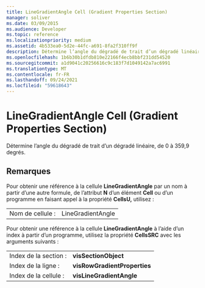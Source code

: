 ```yaml
---
title: LineGradientAngle Cell (Gradient Properties Section)
manager: soliver
ms.date: 03/09/2015
ms.audience: Developer
ms.topic: reference
ms.localizationpriority: medium
ms.assetid: 4b533ea0-5d2e-44fc-a691-8fa2f310ff9f
description: Détermine l’angle du dégradé de trait d’un dégradé linéaire, de 0 à 359,9 degrés.
ms.openlocfilehash: 1b6b30b1dfdb810e22166f4ecb8bbf231dd54520
ms.sourcegitcommit: a1d9041c20256616c9c183f7d1049142a7ac6991
ms.translationtype: MT
ms.contentlocale: fr-FR
ms.lasthandoff: 09/24/2021
ms.locfileid: "59618643"
---
```

# <a name="linegradientangle-cell-gradient-properties-section"></a>LineGradientAngle Cell (Gradient Properties Section)

Détermine l’angle du dégradé de trait d’un dégradé linéaire, de 0 à 359,9 degrés.
  
## <a name="remarks"></a>Remarques

Pour obtenir une référence à la cellule **LineGradientAngle** par un nom à partir d’une autre formule, de l’attribut **N** d’un élément **Cell** ou d’un programme en faisant appel à la propriété **CellsU,** utilisez : 
  
|||
|:-----|:-----|
| Nom de cellule :  <br/> | LineGradientAngle  <br/> |
   
Pour obtenir une référence à la cellule **LineGradientAngle** à l’aide d’un index à partir d’un programme, utilisez la propriété **CellsSRC** avec les arguments suivants : 
  
|||
|:-----|:-----|
| Index de la section :  <br/> |**visSectionObject** <br/> |
| Index de la ligne :  <br/> |**visRowGradientProperties** <br/> |
| Index de la cellule :  <br/> |**visLineGradientAngle** <br/> |
   

